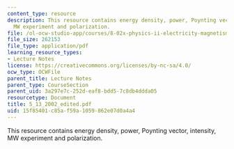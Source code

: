 ```yaml
---
content_type: resource
description: This resource contains energy density, power, Poynting vector, intensity,
  MW experiment and polarization.
file: /ol-ocw-studio-app/courses/8-02x-physics-ii-electricity-magnetism-with-an-experimental-focus-spring-2005/15f85401c85af59a1059862e07d0a4a4_5_13_2002_edited.pdf
file_size: 262153
file_type: application/pdf
learning_resource_types:
- Lecture Notes
license: https://creativecommons.org/licenses/by-nc-sa/4.0/
ocw_type: OCWFile
parent_title: Lecture Notes
parent_type: CourseSection
parent_uid: 3a297e7c-252d-eaf8-bdd5-7c8db4ddda05
resourcetype: Document
title: 5_13_2002_edited.pdf
uid: 15f85401-c85a-f59a-1059-862e07d0a4a4
---
```

This resource contains energy density, power, Poynting vector, intensity, MW experiment and polarization.